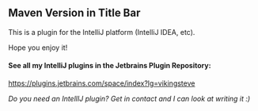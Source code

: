 ## Maven Version in Title Bar

This is a plugin for the IntelliJ platform (IntelliJ IDEA, etc).

Hope you enjoy it!

#### See all my IntelliJ plugins in the Jetbrains Plugin Repository:

https://plugins.jetbrains.com/space/index?lg=vikingsteve

_Do you need an IntellIJ plugin? Get in contact and I can look at writing it :)_

